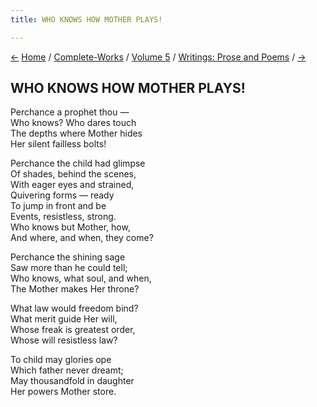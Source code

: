 ```yaml
---
title: WHO KNOWS HOW MOTHER PLAYS!

---
```

<div>

[←](the_ramakrishna_home_of_service_varanasi.htm)
[Home](../../../index.htm) / [Complete-Works](../../complete_works.htm)
/ [Volume 5](../volume_5_contents.htm) / [Writings: Prose and
Poems](writings_prose_and_poems_contents.htm)
/ [→](to_the_fourth_of_july.htm)

  

## WHO KNOWS HOW MOTHER PLAYS!

Perchance a prophet thou —  
Who knows? Who dares touch  
The depths where Mother hides  
Her silent failless bolts!

Perchance the child had glimpse  
Of shades, behind the scenes,  
With eager eyes and strained,  
Quivering forms — ready  
To jump in front and be  
Events, resistless, strong.  
Who knows but Mother, how,  
And where, and when, they come?

Perchance the shining sage  
Saw more than he could tell;  
Who knows, what soul, and when,  
The Mother makes Her throne?

What law would freedom bind?  
What merit guide Her will,  
Whose freak is greatest order,  
Whose will resistless law?

To child may glories ope  
Which father never dreamt;  
May thousandfold in daughter  
Her powers Mother store.

</div>
